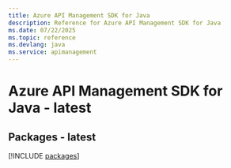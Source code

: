 ```yaml
---
title: Azure API Management SDK for Java
description: Reference for Azure API Management SDK for Java
ms.date: 07/22/2025
ms.topic: reference
ms.devlang: java
ms.service: apimanagement
---
```

# Azure API Management SDK for Java - latest
## Packages - latest
[!INCLUDE [packages](api-management-index.md)]